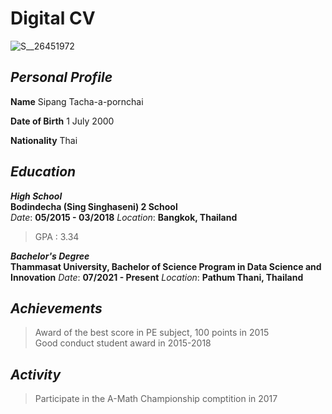 # Digital CV

![S__26451972](https://user-images.githubusercontent.com/95371748/144287952-ba1aba40-5e6b-46b5-8d13-cacff396f55e.jpg)

## _Personal Profile_
**Name** Sipang Tacha-a-pornchai

**Date of Birth** 1 July 2000

**Nationality** Thai

## _Education_

**_High School_**<br>
**Bodindecha (Sing Singhaseni) 2 School**<br>
_Date_: **05/2015 - 03/2018**  _Location_: **Bangkok, Thailand**<br>
> GPA : 3.34

**_Bachelor's Degree_**<br>
**Thammasat University, Bachelor of Science Program in Data Science and Innovation**
_Date_: **07/2021 - Present**  _Location_: **Pathum Thani, Thailand**

## _Achievements_

> Award of the best score in PE subject, 100 points in 2015<br>
> Good conduct student award in 2015-2018

## _Activity_

> Participate in the A-Math Championship comptition in 2017
